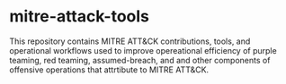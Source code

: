 # mitre-attack-tools
This repository contains MITRE ATT&amp;CK contributions, tools, and operational workflows used to improve opereational efficiency of purple teaming, red teaming,  assumed-breach, and and other components of offensive operations that attrtibute to MITRE ATT&amp;CK.
